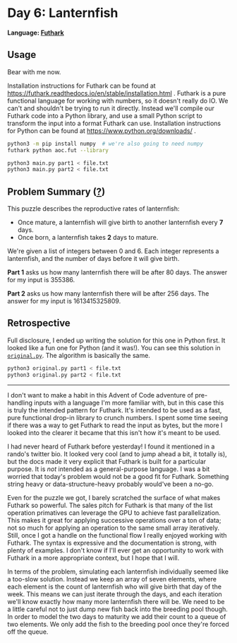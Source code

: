 # Day 6: Lanternfish

**Language: [Futhark](https://futhark-lang.org/)**

## Usage

Bear with me now.

Installation instructions for Futhark can be found at https://futhark.readthedocs.io/en/stable/installation.html .
Futhark is a pure functional language for working with numbers, so it doesn't really do IO.
We can't and shouldn't be trying to run it directly.
Instead we'll compile our Futhark code into a Python library, and use a small Python script to transform the input into a format Futhark can use.
Installation instructions for Python can be found at https://www.python.org/downloads/ .

```bash
python3 -m pip install numpy  # we're also going to need numpy
futhark python aoc.fut --library
```

```bash
python3 main.py part1 < file.txt
python3 main.py part2 < file.txt
```

## Problem Summary ([?](https://adventofcode.com/2021/day/6))

This puzzle describes the reproductive rates of lanternfish:
- Once mature, a lanternfish will give birth to another lanternfish every **7** days.
- Once born, a lanternfish takes **2** days to mature.

We're given a list of integers between 0 and 6.
Each integer represents a lanternfish, and the number of days before it will give birth.

**Part 1** asks us how many lanternfish there will be after 80 days.
The answer for my input is 355386.

**Part 2** asks us how many lanternfish there will be after 256 days.
The answer for my input is 1613415325809.

## Retrospective

Full disclosure, I ended up writing the solution for this one in Python first.
It looked like a fun one for Python (and it was!).
You can see this solution in [`original.py`](original.py).
The algorithm is basically the same.

```bash
python3 original.py part1 < file.txt
python3 original.py part2 < file.txt
```

---

I don't want to make a habit in this Advent of Code adventure of pre-handling inputs with a language I'm more familiar with, but in this case this is truly the intended pattern for Futhark.
It's intended to be used as a fast, pure functional drop-in library to crunch numbers.
I spent some time seeing if there was a way to get Futhark to read the input as bytes, but the more I looked into the clearer it became that this isn't how it's meant to be used.

I had never heard of Futhark before yesterday!
I found it mentioned in a rando's twitter bio.
It looked very cool (and to jump ahead a bit, it totally is), but the docs made it very explicit that Futhark is built for a particular purpose.
It is _not_ intended as a general-purpose language.
I was a bit worried that today's problem would not be a good fit for Futhark.
Something string heavy or data-structure-heavy probably would've been a no-go.

Even for the puzzle we got, I barely scratched the surface of what makes Futhark so powerful.
The sales pitch for Futhark is that many of the list operation primatives can leverage the GPU to achieve fast parallelization.
This makes it great for applying successive operations over a ton of data; not so much for applying an operation to the same small array iteratively.
Still, once I got a handle on the functional flow I really enjoyed working with Futhark.
The syntax is expressive and the documentation is strong, with plenty of examples.
I don't know if I'll ever get an opportunity to work with Futhark in a more appropriate context, but I hope that I will.

In terms of the problem, simulating each lanternfish individually seemed like a too-slow solution.
Instead we keep an array of seven elements, where each element is the count of lanternfish who will give birth that day of the week.
This means we can just iterate through the days, and each iteration we'll know exactly how many more lanternfish there will be.
We need to be a little careful not to just dump new fish back into the breeding pool though.
In order to model the two days to maturity we add their count to a queue of two elements.
We only add the fish to the breeding pool once they're forced off the queue.
